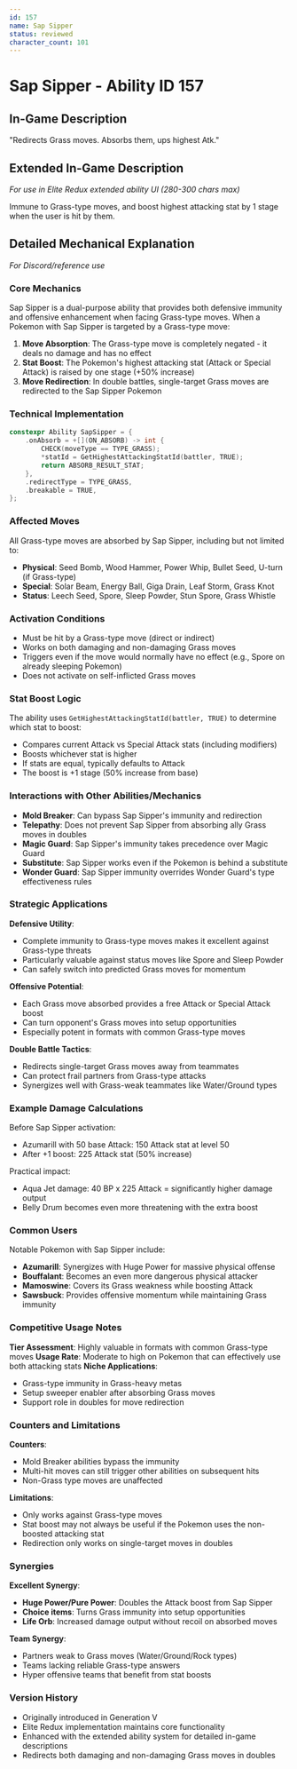 ```yaml
---
id: 157
name: Sap Sipper
status: reviewed
character_count: 101
---
```


# Sap Sipper - Ability ID 157

## In-Game Description
"Redirects Grass moves. Absorbs them, ups highest Atk."

## Extended In-Game Description
*For use in Elite Redux extended ability UI (280-300 chars max)*

Immune to Grass-type moves, and boost highest attacking stat by 1 stage when the user is hit by them.

## Detailed Mechanical Explanation
*For Discord/reference use*

### Core Mechanics
Sap Sipper is a dual-purpose ability that provides both defensive immunity and offensive enhancement when facing Grass-type moves. When a Pokemon with Sap Sipper is targeted by a Grass-type move:

1. **Move Absorption**: The Grass-type move is completely negated - it deals no damage and has no effect
2. **Stat Boost**: The Pokemon's highest attacking stat (Attack or Special Attack) is raised by one stage (+50% increase)
3. **Move Redirection**: In double battles, single-target Grass moves are redirected to the Sap Sipper Pokemon

### Technical Implementation
```cpp
constexpr Ability SapSipper = {
    .onAbsorb = +[](ON_ABSORB) -> int {
        CHECK(moveType == TYPE_GRASS);
        *statId = GetHighestAttackingStatId(battler, TRUE);
        return ABSORB_RESULT_STAT;
    },
    .redirectType = TYPE_GRASS,
    .breakable = TRUE,
};
```

### Affected Moves
All Grass-type moves are absorbed by Sap Sipper, including but not limited to:
- **Physical**: Seed Bomb, Wood Hammer, Power Whip, Bullet Seed, U-turn (if Grass-type)
- **Special**: Solar Beam, Energy Ball, Giga Drain, Leaf Storm, Grass Knot
- **Status**: Leech Seed, Spore, Sleep Powder, Stun Spore, Grass Whistle

### Activation Conditions
- Must be hit by a Grass-type move (direct or indirect)
- Works on both damaging and non-damaging Grass moves
- Triggers even if the move would normally have no effect (e.g., Spore on already sleeping Pokemon)
- Does not activate on self-inflicted Grass moves

### Stat Boost Logic
The ability uses `GetHighestAttackingStatId(battler, TRUE)` to determine which stat to boost:
- Compares current Attack vs Special Attack stats (including modifiers)
- Boosts whichever stat is higher
- If stats are equal, typically defaults to Attack
- The boost is +1 stage (50% increase from base)

### Interactions with Other Abilities/Mechanics
- **Mold Breaker**: Can bypass Sap Sipper's immunity and redirection
- **Telepathy**: Does not prevent Sap Sipper from absorbing ally Grass moves in doubles
- **Magic Guard**: Sap Sipper's immunity takes precedence over Magic Guard
- **Substitute**: Sap Sipper works even if the Pokemon is behind a substitute
- **Wonder Guard**: Sap Sipper immunity overrides Wonder Guard's type effectiveness rules

### Strategic Applications
**Defensive Utility**:
- Complete immunity to Grass-type moves makes it excellent against Grass-type threats
- Particularly valuable against status moves like Spore and Sleep Powder
- Can safely switch into predicted Grass moves for momentum

**Offensive Potential**:
- Each Grass move absorbed provides a free Attack or Special Attack boost
- Can turn opponent's Grass moves into setup opportunities
- Especially potent in formats with common Grass-type moves

**Double Battle Tactics**:
- Redirects single-target Grass moves away from teammates
- Can protect frail partners from Grass-type attacks
- Synergizes well with Grass-weak teammates like Water/Ground types

### Example Damage Calculations
Before Sap Sipper activation:
- Azumarill with 50 base Attack: 150 Attack stat at level 50
- After +1 boost: 225 Attack stat (50% increase)

Practical impact:
- Aqua Jet damage: 40 BP x 225 Attack = significantly higher damage output
- Belly Drum becomes even more threatening with the extra boost

### Common Users
Notable Pokemon with Sap Sipper include:
- **Azumarill**: Synergizes with Huge Power for massive physical offense
- **Bouffalant**: Becomes an even more dangerous physical attacker
- **Mamoswine**: Covers its Grass weakness while boosting Attack
- **Sawsbuck**: Provides offensive momentum while maintaining Grass immunity

### Competitive Usage Notes
**Tier Assessment**: Highly valuable in formats with common Grass-type moves
**Usage Rate**: Moderate to high on Pokemon that can effectively use both attacking stats
**Niche Applications**: 
- Grass-type immunity in Grass-heavy metas
- Setup sweeper enabler after absorbing Grass moves
- Support role in doubles for move redirection

### Counters and Limitations
**Counters**:
- Mold Breaker abilities bypass the immunity
- Multi-hit moves can still trigger other abilities on subsequent hits
- Non-Grass type moves are unaffected

**Limitations**:
- Only works against Grass-type moves
- Stat boost may not always be useful if the Pokemon uses the non-boosted attacking stat
- Redirection only works on single-target moves in doubles

### Synergies
**Excellent Synergy**:
- **Huge Power/Pure Power**: Doubles the Attack boost from Sap Sipper
- **Choice items**: Turns Grass immunity into setup opportunities
- **Life Orb**: Increased damage output without recoil on absorbed moves

**Team Synergy**:
- Partners weak to Grass moves (Water/Ground/Rock types)
- Teams lacking reliable Grass-type answers
- Hyper offensive teams that benefit from stat boosts

### Version History
- Originally introduced in Generation V
- Elite Redux implementation maintains core functionality
- Enhanced with the extended ability system for detailed in-game descriptions
- Redirects both damaging and non-damaging Grass moves in doubles